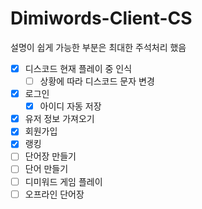 # Dimiwords-Client-CS

설명이 쉽게 가능한 부분은 최대한 주석처리 했음

- [x] 디스코드 현재 플레이 중 인식
  - [ ] 상황에 따라 디스코드 문자 변경
- [x] 로그인
  - [x] 아이디 자동 저장
- [x] 유저 정보 가져오기
- [x] 회원가입
- [x] 랭킹
- [ ] 단어장 만들기
- [ ] 단어 만들기
- [ ] 디미워드 게임 플레이
- [ ] 오프라인 단어장
